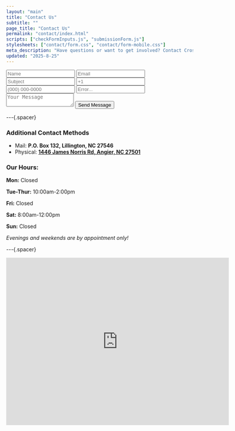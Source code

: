 ```yaml
---
layout: "main"
title: "Contact Us"
subtitle: ""
page_title: "Contact Us"
permalink: "contact/index.html"
scripts: ["checkFormInputs.js", "submissionForm.js"]
stylesheets: ["contact/form.css", "contact/form-mobile.css"]
meta_description: "Have questions or want to get involved? Contact Crossing All Borders via our online form, email, phone, or visit our local office. We’d love to hear from you!"
updated: "2025-8-25"
---
```


<form id="submission-form">
  <input type="text" name="name" placeholder="Name" maxlength="50" required>
  <input type="email" name="email" placeholder="Email" maxlength="254" required>
  <input type="text" name="subject" placeholder="Subject" maxlength="200" required>
  <span><input type="tel" id="short" name="area-phone" maxlength="5" placeholder="+1"><input type="tel" name="phone" placeholder="(000) 000-0000" maxlength="15"></span>
  <input type="text" class="bot-test" id="null" name="bot-test" placeholder="Error..." maxlength="100" required>
  <textarea name="message" placeholder="Your Message" maxlength="2000" required></textarea>
  <input type="text" name="honeypot" style="display:none;" aria-hidden="true" autocomplete="off">
  <button type="submit" id="form">Send Message</button>
  <div ><ul class="errors"></ul></div>
</form>

---{.spacer}



### Additional Contact Methods

- Mail: **P.O. Box 132, Lillington, NC 27546**
- Physical: **[1446 James Norris Rd, Angier, NC 27501](https://maps.app.goo.gl/UdbCsNFtKihZdYdx5)**



### Our Hours:

**Mon:** Closed

**Tue-Thur:** 10:00am-2:00pm

**Fri:** Closed

**Sat:** 8:00am-12:00pm

**Sun:** Closed

*Evenings and weekends are by appointment only!*


---{.spacer}

<iframe src="https://www.google.com/maps/embed?pb=!1m18!1m12!1m3!1d3904.102117514496!2d-78.76754618817132!3d35.49231684021362!2m3!1f0!2f0!3f0!3m2!1i1024!2i768!4f13.1!3m3!1m2!1s0x89ac852f25b5e211%3A0x28952f1f72c3f942!2sCrossing%20All%20Borders%20Ministries!5e1!3m2!1sen!2sus!4v1755028114282!5m2!1sen!2sus" width="600" height="450" style="border:0;" allowfullscreen="" loading="lazy" referrerpolicy="no-referrer-when-downgrade"></iframe>